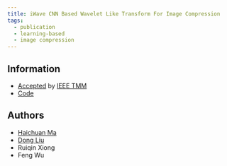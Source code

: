```yaml
---
title: iWave CNN Based Wavelet Like Transform For Image Compression
tags:
  - publication
  - learning-based
  - image compression
---
```


## Information

- [Accepted](https://ieeexplore.ieee.org/document/8931632) by
  [IEEE TMM](https://signalprocessingsociety.org/publications-resources/ieee-transactions-multimedia)
- [Code](https://github.com/mahaichuan/iWave)

## Authors

- [Haichuan Ma](/people/2020/09/01/ma-haichuan)
- [Dong Liu](/people/2020/09/01/liu-dong)
- Ruiqin Xiong
- Feng Wu
